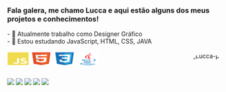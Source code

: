 ### Fala galera, me chamo Lucca e aqui estão alguns dos meus projetos e conhecimentos!

<div>
- 🔭 Atualmente trabalho como Designer Gráfico <br>
- 🌱 Estou estudando  JavaScript, HTML, CSS, JAVA <br>
</div>

<div style="display: inline_block"><br>
  <img align="center" alt="Lucca-Js" height="30" width="50" src="https://raw.githubusercontent.com/devicons/devicon/master/icons/javascript/javascript-plain.svg">
  <img align="center" alt="Lucca-HTML" height="30" width="50" src="https://raw.githubusercontent.com/devicons/devicon/master/icons/html5/html5-original.svg">
  <img align="center" alt="Lucca-CSS" height="30" width="50" src="https://raw.githubusercontent.com/devicons/devicon/master/icons/css3/css3-original.svg">
  <img align="center" alt="Lucca-Java" height="30" width="50" src="https://github.com/devicons/devicon/blob/master/icons/java/java-original.svg">
  <img align="right" alt="Lucca-pic" height="125" style="border-radius:50px;" 
  src="https://cdn.discordapp.com/attachments/1075897321314848898/1077782312873365554/Design_sem_nome.jpg">
</div>

##
 
<div> 
 <a href="https://www.youtube.com/channel/UC9AkkzfO2BwZHCV2udE_6-Q" target="_blank"><img src="https://img.shields.io/badge/YouTube-FF0000?style=for-the-badge&logo=youtube&logoColor=white" target="_blank"></a>
 <a href="https://www.instagram.com/luccamansin/" target="_blank"><img src="https://img.shields.io/badge/-Instagram-%23E4405F?style=for-the-badge&logo=instagram&logoColor=white" target="_blank"></a>
 <a href="https://www.twitch.tv/acculsp" target="_blank"><img src="https://img.shields.io/badge/Twitch-9146FF?style=for-the-badge&logo=twitch&logoColor=white" target="_blank"></a>
 <a href="https://discord.gg/RHtwRVdG" target="_blank"><img src="https://img.shields.io/badge/Discord-7289DA?style=for-the-badge&logo=discord&logoColor=white" target="_blank"></a> 
 <a href="https://www.linkedin.com/in/luccamansin" target="_blank"><img src="https://img.shields.io/badge/-LinkedIn-%230077B5?style=for-the-badge&logo=linkedin&logoColor=white" target="_blank"></a> 
</div>
